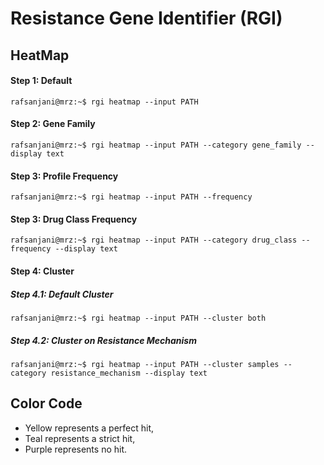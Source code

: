# Resistance Gene Identifier (RGI)

## HeatMap

#### Step 1: Default
```console
rafsanjani@mrz:~$ rgi heatmap --input PATH
```

#### Step 2: Gene Family
```console
rafsanjani@mrz:~$ rgi heatmap --input PATH --category gene_family --display text
```

#### Step 3: Profile Frequency
```console
rafsanjani@mrz:~$ rgi heatmap --input PATH --frequency
```

#### Step 3: Drug Class Frequency
```console
rafsanjani@mrz:~$ rgi heatmap --input PATH --category drug_class --frequency --display text
```
#### Step 4: Cluster

##### Step 4.1: Default Cluster
```console
rafsanjani@mrz:~$ rgi heatmap --input PATH --cluster both
```

##### Step 4.2: Cluster on Resistance Mechanism
```console
rafsanjani@mrz:~$ rgi heatmap --input PATH --cluster samples --category resistance_mechanism --display text
```

## Color Code
- Yellow represents a perfect hit, 
- Teal represents a strict hit, 
- Purple represents no hit.

